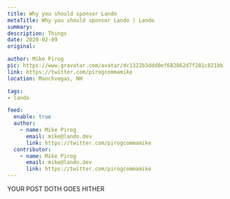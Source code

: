 ```yaml
---
title: Why you should sponsor Lando
metaTitle: Why you should sponsor Lando | Lando
summary:
description: Things
date: 2020-02-09
original:

author: Mike Pirog
pic: https://www.gravatar.com/avatar/dc1322b3ddd0ef682862d7f281c821bb
link: https://twitter.com/pirogcommamike
location: Manchvegas, NH

tags:
- lando

feed:
  enable: true
  author:
    - name: Mike Pirog
      email: mike@lando.dev
      link: https://twitter.com/pirogcommamike
  contributor:
    - name: Mike Pirog
      email: mike@lando.dev
      link: https://twitter.com/pirogcommamike
---
```


YOUR POST DOTH GOES HITHER
